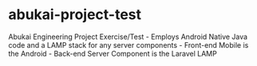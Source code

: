 # abukai-project-test
Abukai Engineering Project Exercise/Test - Employs Android Native Java code and a LAMP stack for any server components - Front-end Mobile is the Android - Back-end Server Component is the Laravel LAMP
